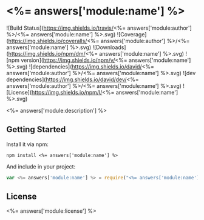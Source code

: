 # <%= answers['module:name'] %>

![Build Status](https://img.shields.io/travis/<%= answers['module:author'] %>/<%= answers['module:name'] %>.svg) ![Coverage](https://img.shields.io/coveralls/<%= answers['module:author'] %>/<%= answers['module:name'] %>.svg) ![Downloads](https://img.shields.io/npm/dm/<%= answers['module:name'] %>.svg) ![npm version](https://img.shields.io/npm/v/<%= answers['module:name'] %>.svg) ![dependencies](https://img.shields.io/david/<%= answers['module:author'] %>/<%= answers['module:name'] %>.svg) ![dev dependencies](https://img.shields.io/david/dev/<%= answers['module:author'] %>/<%= answers['module:name'] %>.svg) ![License](https://img.shields.io/npm/l/<%= answers['module:name'] %>.svg)

<%= answers['module:description'] %>

## Getting Started

Install it via npm:

```shell
npm install <%= answers['module:name'] %>
```

And include in your project:

```javascript
var <%= answers['module:name'] %> = require("<%= answers['module:name'] %>");
```

## License

<%= answers['module:license'] %>
